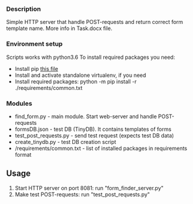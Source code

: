### Description

Simple HTTP server that handle POST-requests and return correct form template name.
More info in Task.docx file.

### Environment setup

Scripts works with python3.6
To install required packages you need:
* Install pip [this file](https://pip.pypa.io/en/stable/installing/)
* Install and activate standalone virtualenv, if you need
* Install required packages:
    python -m pip install -r ./requirements/common.txt

### Modules

* find_form.py - main module. Start web-server and handle POST-requests
* formsDB.json - test DB (TinyDB). It contains templates of forms 
* test_post_requests.py - send test request (expects test DB data)
* create_tinydb.py - test DB creation script
* /requirements/common.txt - list of installed packages in requirements format 

## Usage

1. Start HTTP server on port 8081:
    	run "form_finder_server.py"
2. Make test POST-requests:
		run "test_post_requests.py"
